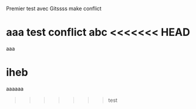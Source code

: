 Premier test avec Gitssss
make conflict

aaa
test conflict
abc
<<<<<<< HEAD
=======
aaa

iheb
=======
aaaaaa
>>>>>>> test
